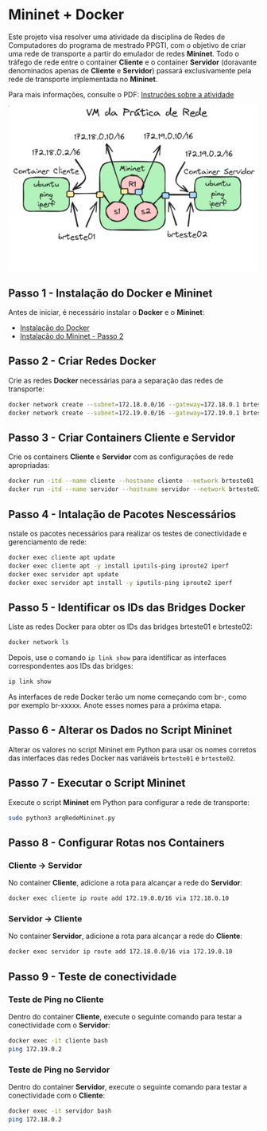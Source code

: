# Mininet + Docker

Este projeto visa resolver uma atividade da disciplina de Redes de Computadores do programa de mestrado PPGTI, com o objetivo de criar uma rede de transporte a partir do emulador de redes **Mininet**. Todo o tráfego de rede entre o container **Cliente** e o container **Servidor** (doravante denominados apenas de **Cliente** e **Servidor**) passará exclusivamente pela rede de transporte implementada no **Mininet**.

Para mais informações, consulte o PDF:
[Instruções sobre a atividade](./PPGTI__RC__Atividade_Mininet_Docker.pdf)

![Topologia](./topologia.png)

## Passo 1 - Instalação do Docker e Mininet

Antes de iniciar, é necessário instalar o **Docker** e o **Mininet**:

- [Instalação do Docker](https://docs.docker.com/engine/install/)
- [Instalação do Mininet - Passo 2](https://mininet.org/download/#option-2-native-installation-from-source)

## Passo 2 - Criar Redes Docker

Crie as redes **Docker** necessárias para a separação das redes de transporte:

```bash
docker network create --subnet=172.18.0.0/16 --gateway=172.18.0.1 brteste01
docker network create --subnet=172.19.0.0/16 --gateway=172.19.0.1 brteste02
```
## Passo 3 - Criar Containers Cliente e Servidor
Crie os containers **Cliente** e **Servidor** com as configurações de rede apropriadas:
```bash
docker run -itd --name cliente --hostname cliente --network brteste01 --ip 172.18.0.2 --cap-add=NET_ADMIN ubuntu
docker run -itd --name servidor --hostname servidor --network brteste02 --ip 172.19.0.2 --cap-add=NET_ADMIN ubuntu
```

## Passo 4 - Intalação de Pacotes Nescessários
nstale os pacotes necessários para realizar os testes de conectividade e gerenciamento de rede:
```bash
docker exec cliente apt update
docker exec cliente apt -y install iputils-ping iproute2 iperf
docker exec servidor apt update
docker exec servidor apt install -y iputils-ping iproute2 iperf
```

## Passo 5 - Identificar os IDs das Bridges Docker
Liste as redes Docker para obter os IDs das bridges brteste01 e brteste02:
```bash
docker network ls
```
Depois, use o comando `ip link show` para identificar as interfaces correspondentes aos IDs das bridges:
```bash
ip link show
```
As interfaces de rede Docker terão um nome começando com br-, como por exemplo br-xxxxx. Anote esses nomes para a próxima etapa.

## Passo 6 - Alterar os Dados no Script Mininet
Alterar os valores no script Mininet em Python para usar os nomes corretos das interfaces das redes Docker nas variáveis `brteste01` e `brteste02`.

## Passo 7 - Executar o Script Mininet
Execute o script **Mininet** em Python para configurar a rede de transporte:
```bash
sudo python3 arqRedeMininet.py
```

## Passo 8 - Configurar Rotas nos Containers
### Cliente -> Servidor
No container **Cliente**, adicione a rota para alcançar a rede do **Servidor**:
```bash
docker exec cliente ip route add 172.19.0.0/16 via 172.18.0.10
```

### Servidor -> Cliente
No container **Servidor**, adicione a rota para alcançar a rede do **Cliente**:
```bash
docker exec servidor ip route add 172.18.0.0/16 via 172.19.0.10
```

## Passo 9 - Teste de conectividade
### Teste de Ping no Cliente
Dentro do container **Cliente**, execute o seguinte comando para testar a conectividade com o **Servidor**:
```bash
docker exec -it cliente bash
ping 172.19.0.2
```
### Teste de Ping no Servidor
Dentro do container **Servidor**, execute o seguinte comando para testar a conectividade com o **Cliente**:
```bash
docker exec -it servidor bash
ping 172.18.0.2
```